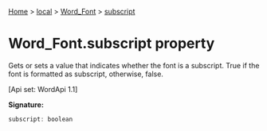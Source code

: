 [Home](./index) &gt; [local](local.md) &gt; [Word\_Font](local.word_font.md) &gt; [subscript](local.word_font.subscript.md)

# Word\_Font.subscript property

Gets or sets a value that indicates whether the font is a subscript. True if the font is formatted as subscript, otherwise, false. 

 \[Api set: WordApi 1.1\]

**Signature:**
```javascript
subscript: boolean
```
